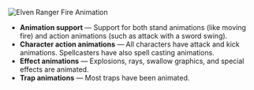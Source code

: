 ![Elven Ranger Fire Animation](https://hyvanmielenpelit.fi/media/1625/elven_ranger-export.gif)

* **Animation support** — Support for both stand animations (like moving fire) and action animations (such as attack with a sword swing). 
* **Character action animations** — All characters have attack and kick animations. Spellcasters have also spell casting animations.
* **Effect animations** — Explosions, rays, swallow graphics, and special effects are animated.
* **Trap animations** — Most traps have been animated.
